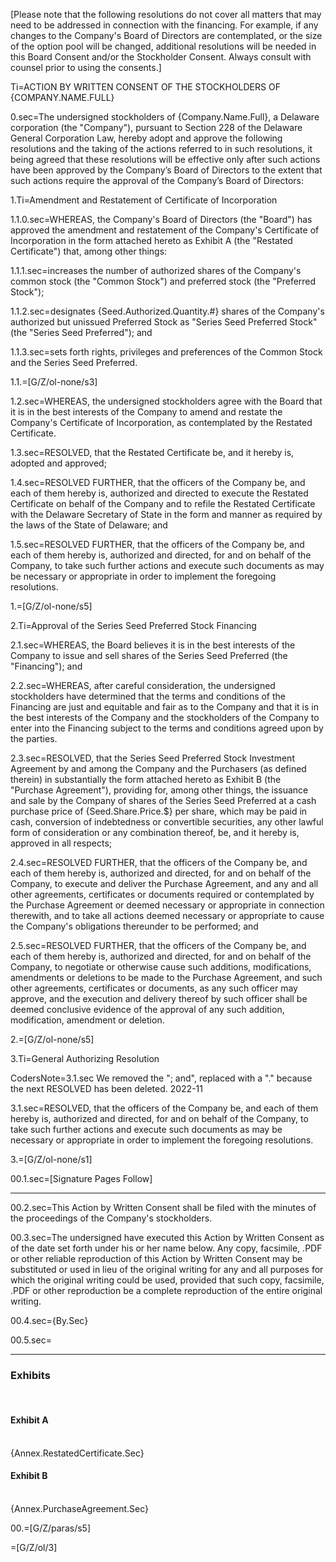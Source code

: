 [Please note that the following resolutions do not cover all matters that may need to be addressed in connection with the financing. For example, if any changes to the Company's Board of Directors are contemplated, or the size of the option pool will be changed, additional resolutions will be needed in this Board Consent and/or the Stockholder Consent. Always consult with counsel prior to using the consents.]

Ti=<span style="text-transform:uppercase">ACTION BY WRITTEN CONSENT OF THE STOCKHOLDERS OF {Company.Name.Full}</span>

0.sec=The undersigned stockholders of {Company.Name.Full}, a Delaware corporation (the "Company"), pursuant to Section 228 of the Delaware General Corporation Law, hereby adopt and approve the following resolutions and the taking of the actions referred to in such resolutions, it being agreed that these resolutions will be effective only after such actions have been approved by the Company’s Board of Directors to the extent that such actions require the approval of the Company’s Board of Directors:

1.Ti=Amendment and Restatement of Certificate of Incorporation

1.1.0.sec=WHEREAS, the Company's Board of Directors (the "Board") has approved the amendment and restatement of the Company's Certificate of Incorporation in the form attached hereto as Exhibit A (the "Restated Certificate") that, among other things:

1.1.1.sec=increases the number of authorized shares of the Company's common stock (the "Common Stock") and preferred stock (the "Preferred Stock");

1.1.2.sec=designates {Seed.Authorized.Quantity.#} shares of the Company's authorized but unissued Preferred Stock as "Series Seed Preferred Stock" (the "Series Seed Preferred"); and

1.1.3.sec=sets forth rights, privileges and preferences of the Common Stock and the Series Seed Preferred.

1.1.=[G/Z/ol-none/s3]

1.2.sec=WHEREAS, the undersigned stockholders agree with the Board that it is in the best interests of the Company to amend and restate the Company's Certificate of Incorporation, as contemplated by the Restated Certificate.

1.3.sec=RESOLVED, that the Restated Certificate be, and it hereby is, adopted and approved;

1.4.sec=RESOLVED FURTHER, that the officers of the Company be, and each of them hereby is, authorized and directed to execute the Restated Certificate on behalf of the Company and to refile the Restated Certificate with the Delaware Secretary of State in the form and manner as required by the laws of the State of Delaware; and

1.5.sec=RESOLVED FURTHER, that the officers of the Company be, and each of them hereby is, authorized and directed, for and on behalf of the Company, to take such further actions and execute such documents as may be necessary or appropriate in order to implement the foregoing resolutions.

1.=[G/Z/ol-none/s5]

2.Ti=Approval of the Series Seed Preferred Stock Financing

2.1.sec=WHEREAS, the Board believes it is in the best interests of the Company to issue and sell shares of the Series Seed Preferred (the "Financing"); and

2.2.sec=WHEREAS, after careful consideration, the undersigned stockholders have determined that the terms and conditions of the Financing are just and equitable and fair as to the Company and that it is in the best interests of the Company and the stockholders of the Company to enter into the Financing subject to the terms and conditions agreed upon by the parties.

2.3.sec=RESOLVED, that the Series Seed Preferred Stock Investment Agreement by and among the Company and the Purchasers (as defined therein) in substantially the form attached hereto as Exhibit B (the "Purchase Agreement"), providing for, among other things, the issuance and sale by the Company of shares of the Series Seed Preferred at a cash purchase price of {Seed.Share.Price.$} per share, which may be paid in cash, conversion of indebtedness or convertible securities, any other lawful form of consideration or any combination thereof, be, and it hereby is, approved in all respects;

2.4.sec=RESOLVED FURTHER, that the officers of the Company be, and each of them hereby is, authorized and directed, for and on behalf of the Company, to execute and deliver the Purchase Agreement, and any and all other agreements, certificates or documents required or contemplated by the Purchase Agreement or deemed necessary or appropriate in connection therewith, and to take all actions deemed necessary or appropriate to cause the Company's obligations thereunder to be performed; and

2.5.sec=RESOLVED FURTHER, that the officers of the Company be, and each of them hereby is, authorized and directed, for and on behalf of the Company, to negotiate or otherwise cause such additions, modifications, amendments or deletions to be made to the Purchase Agreement, and such other agreements, certificates or documents, as any such officer may approve, and the execution and delivery thereof by such officer shall be deemed conclusive evidence of the approval of any such addition, modification, amendment or deletion.

2.=[G/Z/ol-none/s5]

3.Ti=General Authorizing Resolution

CodersNote=3.1.sec We removed the "; and", replaced with a "." because the next RESOLVED has been deleted. 2022-11

3.1.sec=RESOLVED, that the officers of the Company be, and each of them hereby is, authorized and directed, for and on behalf of the Company, to take such further actions and execute such documents as may be necessary or appropriate in order to implement the foregoing resolutions.

3.=[G/Z/ol-none/s1]

00.1.sec=[Signature Pages Follow]

***

00.2.sec=This Action by Written Consent shall be filed with the minutes of the proceedings of the Company's stockholders.

00.3.sec=The undersigned have executed this Action by Written Consent as of the date set forth under his or her name below. Any copy, facsimile, .PDF or other reliable reproduction of this Action by Written Consent may be substituted or used in lieu of the original writing for any and all purposes for which the original writing could be used, provided that such copy, facsimile, .PDF or other reproduction be a complete reproduction of the entire original writing.


00.4.sec={By.Sec}


00.5.sec=<hr><h3>Exhibits</h3><br><h4>Exhibit A</h4><br>{Annex.RestatedCertificate.Sec}<br><h4>Exhibit B</h4><br>{Annex.PurchaseAgreement.Sec}

00.=[G/Z/paras/s5]

=[G/Z/ol/3]
